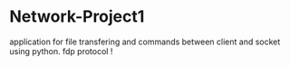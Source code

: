 # Network-Project1


application for file transfering and commands between client and socket using python.
fdp protocol !
